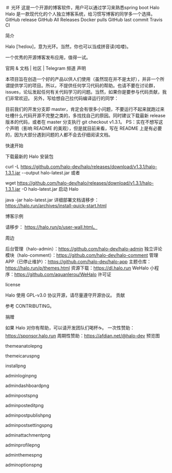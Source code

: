 ＃ 光环
这是一个开源的博客软件，用户可以通过学习来熟悉spring boot
Halo
Halo 是一款现代化的个人独立博客系统，给习惯写博客的同学多一个选择。
GitHub release GitHub All Releases Docker pulls GitHub last commit Travis CI

简介

Halo [ˈheɪloʊ]，意为光环。当然，你也可以当成拼音读(哈喽)。

一个优秀的开源博客发布应用，值得一试。

官网 & 文档 | 社区 | Telegram 频道
声明

本项目旨在创造一个好的产品以供人们使用（虽然现在并不是太好），并非一个所谓提供学习的项目。所以，不提供任何学习代码的帮助。也请不要在讨论群，issues，论坛发起任何有关代码学习的问题。当然，如果你是要参与代码贡献，我们非常欢迎。
另外，写给想自己拉代码编译运行的同学：

目前我们的开发分支即 master，肯定会有很多小问题，不要运行不起来就跑过来吐槽什么代码开源不完整之类的，多找找自己的原因。同时建议下载最新 release 版本的代码，或者在 master 分支执行 git checkout v1.3.1。
PS：实在不想写这个声明（影响 README 的美观），但是就目前来看，写在 README 上是有必要的，因为大部分遇到问题的人都不会去仔细阅读文档。

快速开始

下载最新的 Halo 安装包

curl -L https://github.com/halo-dev/halo/releases/download/v1.3.1/halo-1.3.1.jar --output halo-latest.jar
或者

wget https://github.com/halo-dev/halo/releases/download/v1.3.1/halo-1.3.1.jar -O halo-latest.jar
启动 Halo

java -jar halo-latest.jar
详细部署文档请移步：https://halo.run/archives/install-quick-start.html

博客示例

请移步： https://halo.run/p/user-wall.html。

周边

后台管理（halo-admin）：https://github.com/halo-dev/halo-admin
独立评论模块（halo-comment）：https://github.com/halo-dev/halo-comment
管理 APP（已停止维护）：https://github.com/halo-dev/halo-app
主题仓库：https://halo.run/p/themes.html
资源下载：https://dl.halo.run
WeHalo 小程序：https://github.com/aquanlerou/WeHalo
许可证

license

Halo 使用 GPL-v3.0 协议开源，请尽量遵守开源协议。
贡献

参考 CONTRIBUTING。

捐赠

如果 Halo 对你有帮助，可以请开发团队们喝杯☕️。
一次性赞助：https://sponsor.halo.run
周期性赞助：https://afdian.net/@halo-dev
预览图

themeanatolepng

themeicaruspng

installpng

adminloginpng

admindashboardpng

adminpostspng

adminposteditpng

adminpostpublishpng

adminpostsettingspng

adminattachmentpng

adminprofilepng

adminthemespng

adminoptionspng
